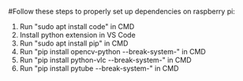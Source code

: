 #Follow these steps to properly set up dependencies on raspberry pi:

1. Run "sudo apt install code" in CMD
2. Install python extension in VS Code
3. Run "sudo apt install pip" in CMD
4. Run "pip install opencv-python --break-system-" in CMD
5. Run "pip install python-vlc --break-system-" in CMD
6. Run "pip install pytube --break-system-" in CMD
